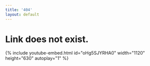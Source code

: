 ```yaml
---
title: '404'
layout: default
---
```


# Link does not exist.  

{% include youtube-embed.html id="oHg5SJYRHA0" width="1120" height="630" autoplay="1" %}
